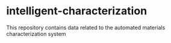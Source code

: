 # intelligent-characterization
This repository contains data related to the automated materials characterization system

